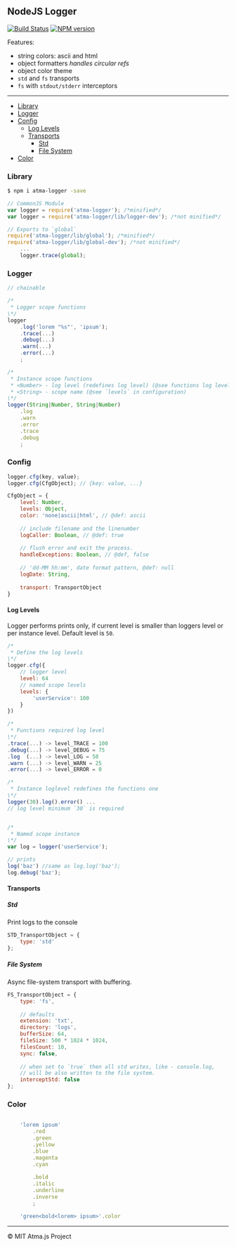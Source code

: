 NodeJS Logger
----
[![Build Status](https://travis-ci.org/atmajs/atma-logger.svg?branch=master)](https://travis-ci.org/atmajs/atma-logger)
[![NPM version](https://badge.fury.io/js/atma-logger.svg)](http://badge.fury.io/js/atma-logger)

Features:

- string colors: ascii and html
- object formatters _handles circular refs_
- object color theme
- `std` and `fs` transports
- `fs` with `stdout/stderr` interceptors

----

- [Library](#library)
- [Logger](#logger)
- [Config](#config)
    - [Log Levels](#log-levels)
    - [Transports](#transports)
        - [Std](#std)
        - [File System](#file-system)
- [Color](#color)

### Library
```bash
$ npm i atma-logger -save
```
```javascript
// CommonJS Module
var logger = require('atma-logger'); /*minified*/
var logger = require('atma-logger/lib/logger-dev'); /*not minified*/

// Exports to `global`
require('atma-logger/lib/global'); /*minified*/
require('atma-logger/lib/global-dev'); /*not minified*/
    ...
    logger.trace(global);
```

### Logger

```javascript
// chainable

/*
 * Logger scope functions
\*/
logger
    .log('lorem "%s"', 'ipsum');
    .trace(...)
    .debug(...)
    .warn(...)
    .error(...)
    ;

/*
 * Instance scope functions
 * <Number> - log level (redefines log level) (@see functions log level)
 * <String> - scope name (@see `levels` in configuration)
\*/
logger(String|Number, String|Number) 
    .log
    .warn
    .error
    .trace
    .debug
    ;
```


### Config

```javascript
logger.cfg(key, value);
logger.cfg(CfgObject); // {key: value, ...}

CfgObject = {
    level: Number,
    levels: Object,
    color: 'none|ascii|html', // @def: ascii
	
	// include filename and the linenumber
    logCaller: Boolean, // @def: true
    
	// flush error and exit the process.
	handleExceptions: Boolean, // @def, false
	
    // 'dd-MM hh:mm', date format pattern, @def: null
    logDate: String,
    
    transport: TransportObject
}
```

#### Log Levels

Logger performs prints only, if current level is smaller than loggers level or per instance level. Default level is `50`. 

```javascript
/*
 * Define the log levels
\*/
logger.cfg({
    // logger level
    level: 64
    // named scope levels
    levels: {
        'userService': 100
    }
})

/*
 * Functions required log level
\*/
.trace(...) -> level_TRACE = 100
.debug(...) -> level_DEBUG = 75
.log  (...) -> level_LOG = 50
.warn (...) -> level_WARN = 25
.error(...) -> level_ERROR = 0

/*
 * Instance loglevel redefines the functions one
\*/
logger(30).log().error() ...
// log level minimum `30` is required


/*
 * Named scope instance
\*/
var log = logger('userService');

// prints
log('baz') //same as log.log('baz');
log.debug('baz');
```



#### Transports

##### Std
Print logs to the console
```javascript
STD_TransportObject = {
    type: 'std'
};
```

##### File System
Async file-system transport with buffering. 
```javascript 
FS_TransportObject = {
    type: 'fs',
    
    // defaults
    extension: 'txt', 
    directory: 'logs', 
    bufferSize: 64,
    fileSize: 500 * 1024 * 1024,
    filesCount: 10,
    sync: false,
    
    // when set to `true` then all std writes, like - console.log,
    // will be also written to the file system.
    interceptStd: false
};
```


### Color
```javascript

    'lorem ipsum'
        .red
		.green
		.yellow
		.blue
		.magenta
		.cyan
		
		.bold
		.italic
		.underline
		.inverse
        ;

    'green<bold<lorem> ipsum>'.color
```


----
© MIT
  Atma.js Project